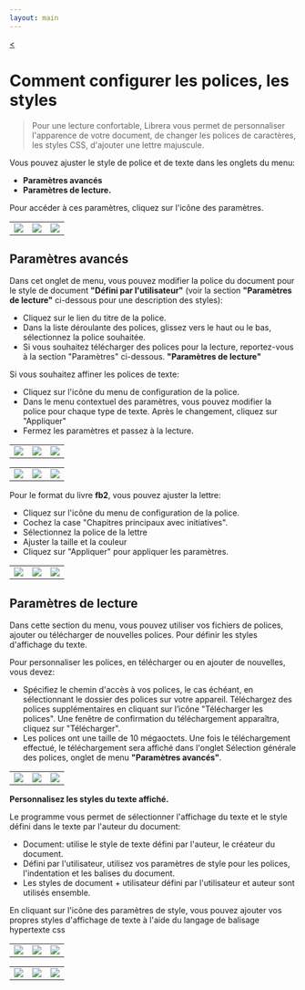 ```yaml
---
layout: main
---
```

[<](/wiki/faq/fr)

# Comment configurer les polices, les styles

> Pour une lecture confortable, Librera vous permet de personnaliser l'apparence de votre document, de changer les polices de caractères, les styles CSS, d'ajouter une lettre majuscule.


Vous pouvez ajuster le style de police et de texte dans les onglets du menu:

* **Paramètres avancés**
* **Paramètres de lecture.**

Pour accéder à ces paramètres, cliquez sur l'icône des paramètres.


||||
|-|-|-|
|![](1.jpg)|![](2.jpg)|![](3.jpg)|


## Paramètres avancés


Dans cet onglet de menu, vous pouvez modifier la police du document pour le style de document **&quot;Défini par l'utilisateur&quot;** (voir la section **&quot;Paramètres de lecture&quot;** ci-dessous pour une description des styles):


* Cliquez sur le lien du titre de la police.
* Dans la liste déroulante des polices, glissez vers le haut ou le bas, sélectionnez la police souhaitée.
* Si vous souhaitez télécharger des polices pour la lecture, reportez-vous à la section &quot;Paramètres&quot; ci-dessous. **&quot;Paramètres de lecture&quot;**

Si vous souhaitez affiner les polices de texte:

* Cliquez sur l'icône du menu de configuration de la police.
* Dans le menu contextuel des paramètres, vous pouvez modifier la police pour chaque type de texte. Après le changement, cliquez sur &quot;Appliquer&quot;
* Fermez les paramètres et passez à la lecture.


||||
|-|-|-|
|![](23.jpg)|![](4.jpg)|![](5.jpg)|

||||
|-|-|-|
|![](6.jpg)|![](42.jpg)|![](43.jpg)|

Pour le format du livre **fb2**, vous pouvez ajuster la lettre:

* Cliquez sur l'icône du menu de configuration de la police.
* Cochez la case &quot;Chapitres principaux avec initiatives&quot;.
* Sélectionnez la police de la lettre
* Ajuster la taille et la couleur
* Cliquez sur &quot;Appliquer&quot; pour appliquer les paramètres.

||||
|-|-|-|
|![](19.jpg)|![](20.jpg)|![](22.jpg)|



## Paramètres de lecture


Dans cette section du menu, vous pouvez utiliser vos fichiers de polices, ajouter ou télécharger de nouvelles polices. Pour définir les styles d'affichage du texte.

Pour personnaliser les polices, en télécharger ou en ajouter de nouvelles, vous devez:

* Spécifiez le chemin d'accès à vos polices, le cas échéant, en sélectionnant le dossier des polices sur votre appareil.
Téléchargez des polices supplémentaires en cliquant sur l’icône &quot;Télécharger les polices&quot;. Une fenêtre de confirmation du téléchargement apparaîtra, cliquez sur &quot;Télécharger&quot;.
* Les polices ont une taille de 10 mégaoctets. Une fois le téléchargement effectué, le téléchargement sera affiché dans l'onglet Sélection générale des polices, onglet de menu **&quot;Paramètres avancés&quot;**.


||||
|-|-|-|
|![](8.jpg)|![](9.jpg)|![](10.jpg)|

**Personnalisez les styles du texte affiché.**

Le programme vous permet de sélectionner l'affichage du texte et le style défini dans le texte par l'auteur du document:

* Document: utilise le style de texte défini par l'auteur, le créateur du document.
* Défini par l'utilisateur, utilisez vos paramètres de style pour les polices, l'indentation et les balises du document.
* Les styles de document + utilisateur défini par l'utilisateur et auteur sont utilisés ensemble.

En cliquant sur l'icône des paramètres de style, vous pouvez ajouter vos propres styles d'affichage de texte à l'aide du langage de balisage hypertexte css

||||
|-|-|-|
|![](11.jpg)|![](12.jpg)|![](13.jpg)|

||||
|-|-|-|
|![](14.jpg)|![](15.jpg)|![](16.jpg)|








